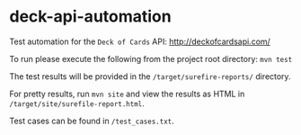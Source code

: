 # deck-api-automation

Test automation for the `Deck of Cards` API:
http://deckofcardsapi.com/

To run please execute the following from the project root directory: 
`mvn test`

The test results will be provided in the `/target/surefire-reports/` directory.

For pretty results, run `mvn site` and view the results as HTML in `/target/site/surefile-report.html`.

Test cases can be found in `/test_cases.txt`.